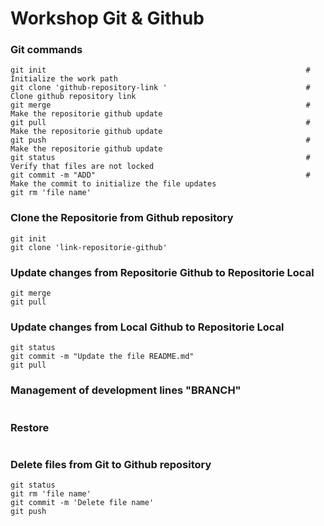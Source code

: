 # Workshop Git & Github

### Git commands
```
git init                                                          # Initialize the work path
git clone 'github-repository-link '                               # Clone github repository link
git merge                                                         # Make the repositorie github update
git pull                                                          # Make the repositorie github update
git push                                                          # Make the repositorie github update
git status                                                        # Verify that files are not locked
git commit -m "ADD"                                               # Make the commit to initialize the file updates
git rm 'file name'
```

### Clone the Repositorie from Github repository

```
git init
git clone 'link-repositorie-github'
```

### Update changes from Repositorie Github to Repositorie Local

```
git merge
git pull
```

### Update changes from Local Github to Repositorie Local

```
git status
git commit -m "Update the file README.md"
git pull
```

### Management of development lines "BRANCH"
```
```

### Restore 
```

```

### Delete files from Git to Github repository

```
git status
git rm 'file name'
git commit -m 'Delete file name'
git push
```

